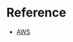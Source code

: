# Reference

- [AWS](https://docs.aws.amazon.com/ko_kr/sdk-for-javascript/v2/developer-guide/getting-started-nodejs.html#getting-started-nodejs-credentials)
